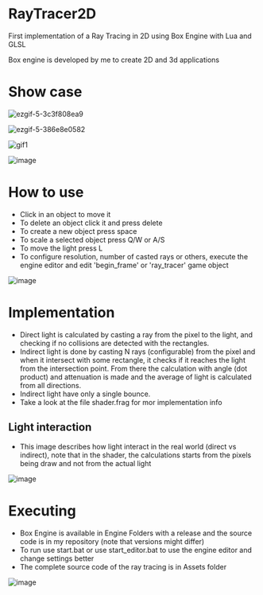 # RayTracer2D

First implementation of a Ray Tracing in 2D using Box Engine with Lua and GLSL

Box engine is developed by me to create 2D and 3d applications

# Show case

![ezgif-5-3c3f808ea9](https://github.com/RodrigoPAml/RayTracer2D/assets/41243039/16672cc7-eecc-4122-853e-a39805f39d06)

![ezgif-5-386e8e0582](https://github.com/RodrigoPAml/RayTracer2D/assets/41243039/a9ac4be1-9bad-4b85-b388-6e76e238fad3)

![gif1](https://github.com/RodrigoPAml/RayTracer2D/assets/41243039/5c67320f-d735-4f97-9b50-5cbb4f18c266)

![image](https://github.com/RodrigoPAml/RayTracer2D/assets/41243039/85e6949d-7108-46ae-8ebc-3b619d1cf85a)

# How to use

- Click in an object to move it
- To delete an object click it and press delete
- To create a new object press space
- To scale a selected object press Q/W or A/S
- To move the light press L
- To configure resolution, number of casted rays or others, execute the engine editor and edit 'begin_frame' or 'ray_tracer' game object

![image](https://github.com/RodrigoPAml/RayTracer2D/assets/41243039/f37406c1-749b-48fa-ba5d-72bdda7ed89a)

# Implementation

- Direct light is calculated by casting a ray from the pixel to the light, and checking if no collisions are detected with the rectangles.
- Indirect light is done by casting N rays (configurable) from the pixel and when it intersect with some rectangle, it checks if it reaches the light from the intersection point. From there the calculation with angle (dot product) and attenuation is made and the average of light is calculated from all directions.
- Indirect light have only a single bounce.
- Take a look at the file shader.frag for mor implementation info

## Light interaction

- This image describes how light interact in the real world (direct vs indirect), note that in the shader, the calculations starts from the pixels being draw and not from the actual light
    
![image](https://github.com/RodrigoPAml/RayTracer2D/assets/41243039/4b16a707-dd52-4737-aaf1-3fed438a045d)

# Executing

- Box Engine is available in Engine Folders with a release and the source code is in my repository (note that versions might differ)
- To run use start.bat or use start_editor.bat to use the engine editor and change settings better
- The complete source code of the ray tracing is in Assets folder

![image](https://github.com/RodrigoPAml/RayTracer2D/assets/41243039/2f866ba6-1e36-4368-b2ab-bd5389c997fc)

